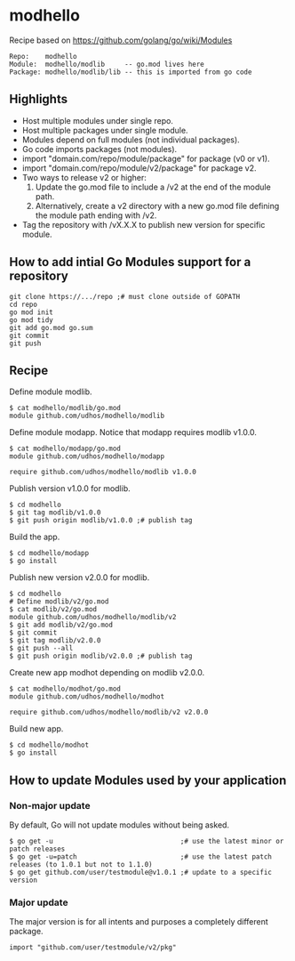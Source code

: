 # modhello

Recipe based on https://github.com/golang/go/wiki/Modules

    Repo:    modhello
    Module:  modhello/modlib     -- go.mod lives here
    Package: modhello/modlib/lib -- this is imported from go code

## Highlights

- Host multiple modules under single repo.
- Host multiple packages under single module.
- Modules depend on full modules (not individual packages).
- Go code imports packages (not modules).
- import "domain.com/repo/module/package" for package (v0 or v1).
- import "domain.com/repo/module/v2/package" for package v2.
- Two ways to release v2 or higher:
  1. Update the go.mod file to include a /v2 at the end of the module path.
  2. Alternatively, create a v2 directory with a new go.mod file defining the module path ending with /v2.
- Tag the repository with <modulename>/vX.X.X to publish new version for specific module.

## How to add intial Go Modules support for a repository

    git clone https://.../repo ;# must clone outside of GOPATH
    cd repo
    go mod init
    go mod tidy
    git add go.mod go.sum
    git commit
    git push

## Recipe

Define module modlib.

    $ cat modhello/modlib/go.mod
    module github.com/udhos/modhello/modlib

Define module modapp. Notice that modapp requires modlib v1.0.0.

    $ cat modhello/modapp/go.mod
    module github.com/udhos/modhello/modapp

    require github.com/udhos/modhello/modlib v1.0.0

Publish version v1.0.0 for modlib.

    $ cd modhello
    $ git tag modlib/v1.0.0
    $ git push origin modlib/v1.0.0 ;# publish tag

Build the app.

    $ cd modhello/modapp
    $ go install

Publish new version v2.0.0 for modlib.

    $ cd modhello
    # Define modlib/v2/go.mod
    $ cat modlib/v2/go.mod
    module github.com/udhos/modhello/modlib/v2
    $ git add modlib/v2/go.mod
    $ git commit
    $ git tag modlib/v2.0.0
    $ git push --all
    $ git push origin modlib/v2.0.0 ;# publish tag

Create new app modhot depending on modlib v2.0.0.

    $ cat modhello/modhot/go.mod
    module github.com/udhos/modhello/modhot

    require github.com/udhos/modhello/modlib/v2 v2.0.0

Build new app.

    $ cd modhello/modhot
    $ go install

## How to update Modules used by your application

### Non-major update

By default, Go will not update modules without being asked.

    $ go get -u                                ;# use the latest minor or patch releases
    $ go get -u=patch                          ;# use the latest patch releases (to 1.0.1 but not to 1.1.0)
    $ go get github.com/user/testmodule@v1.0.1 ;# update to a specific version

### Major update

The major version is for all intents and purposes a completely different package.

    import "github.com/user/testmodule/v2/pkg"

